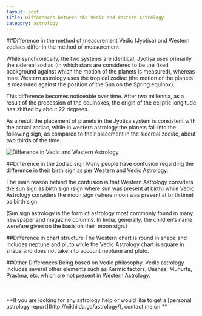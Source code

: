 ```yaml
---
layout: post
title: Differences between the Vedic and Western Astrology
category: astrology
---
```


##Difference in the method of measurement
Vedic (Jyotiṣa) and Western zodiacs differ in the method of measurement.

While synchronically, the two systems are identical,
Jyotiṣa uses primarily the sidereal zodiac (in which stars are considered to be the fixed background against which the motion of the planets is measured), whereas most Western astrology uses the tropical zodiac (the motion of the planets is measured against the position of the Sun on the Spring equinox).

This difference becomes noticeable over time. After two millennia, as a result of the precession of the equinoxes, the origin of the ecliptic longitude has shifted by about 22 degrees.

As a result the placement of planets in the Jyotiṣa system is consistent with the actual zodiac, while in western astrology the planets fall into the following sign, as compared to their placement in the sidereal zodiac, about two thirds of the time.

![Difference in Vedic and Western Astrology]({{site.url}}/public/images/nikhil_daga_astrology5.jpg)


##Difference in the zodiac sign
Many people have confusion regarding the difference in their birth sign as per Western and Vedic Astrology.

The main reason behind the confusion is that Western Astrology considers the sun sign as birth sign (sign where sun was present at birth) while Vedic Astrology considers the moon sign (where moon was present at birth time) as birth sign.

(Sun sign astrology is the form of astrology most commonly found in many newspaper and magazine columns. In India, generally, the children’s name were/are given on the basis on their moon sign.)


##Difference in chart structure
The Western chart is round in shape and includes neptune and pluto while the Vedic Astrology chart is square in shape and does not take into account neptune and pluto.

##Other Differences
Being based on Vedic philosophy, Vedic astrology includes several other elements such as Karmic factors, Dashas, Muhurta, Prashna, etc. which are not present in Western Astrology.

<br>
<br>
**If you are looking for any astrology help or would like to get a [personal astrology report](http://nikhilda.ga/astrology/), contact me on <nikhil.daga.bitsian@gmail.com>**

